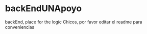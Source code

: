 # backEndUNApoyo
backEnd, place for the logic
Chicos, por favor editar el readme para conveniencias
